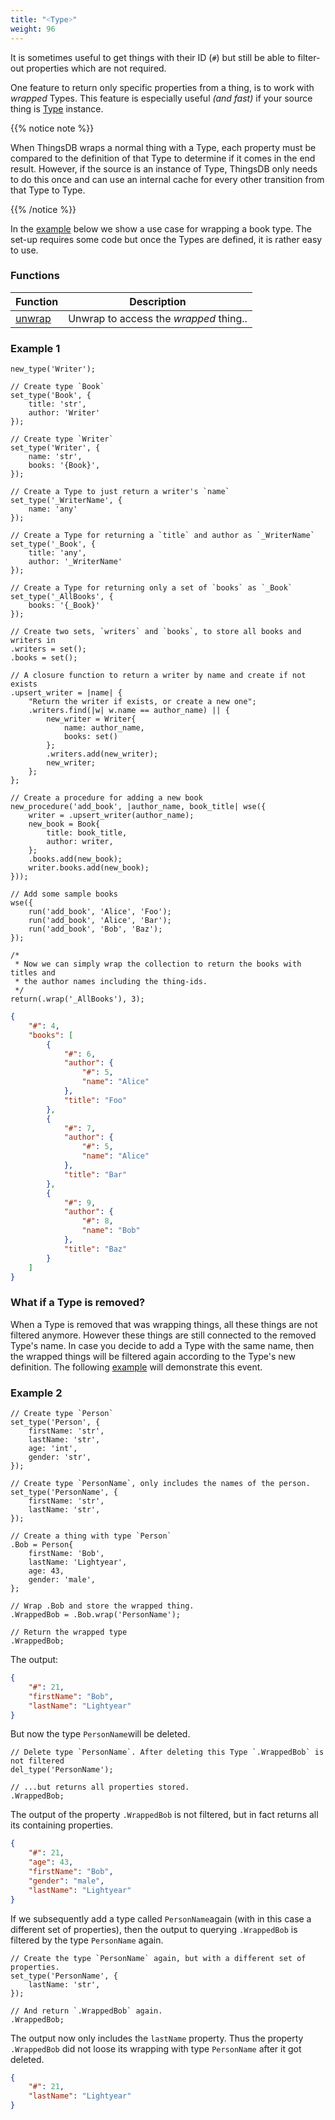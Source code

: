 ```yaml
---
title: "˂Type˃"
weight: 96
---
```



It is sometimes useful to get things with their ID (`#`) but still
be able to filter-out properties which are not required.

One feature to return only specific properties from a thing, is to work with *wrapped* Types.
This feature is especially useful *(and fast)* if your source thing is [Type](../type) instance.

{{% notice note %}}

When ThingsDB wraps a normal thing with a Type, each property must be compared to the definition of that Type to determine if it comes in the end result. However, if the source is an instance of Type, ThingsDB only needs to do this once and can use an internal cache for every other transition from that Type to Type.

{{% /notice %}}

In the [example](#example-1) below we show a use case for wrapping a book type. The set-up requires some code
but once the Types are defined, it is rather easy to use.

### Functions

Function | Description
------ | -----------
[unwrap](./unwrap) | Unwrap to access the *wrapped* thing..

### Example 1

```thingsdb,should_pass
new_type('Writer');

// Create type `Book`
set_type('Book', {
    title: 'str',
    author: 'Writer'
});

// Create type `Writer`
set_type('Writer', {
    name: 'str',
    books: '{Book}',
});

// Create a Type to just return a writer's `name`
set_type('_WriterName', {
    name: 'any'
});

// Create a Type for returning a `title` and author as `_WriterName`
set_type('_Book', {
    title: 'any',
    author: '_WriterName'
});

// Create a Type for returning only a set of `books` as `_Book`
set_type('_AllBooks', {
    books: '{_Book}'
});

// Create two sets, `writers` and `books`, to store all books and writers in
.writers = set();
.books = set();

// A closure function to return a writer by name and create if not exists
.upsert_writer = |name| {
    "Return the writer if exists, or create a new one";
    .writers.find(|w| w.name == author_name) || {
        new_writer = Writer{
            name: author_name,
            books: set()
        };
        .writers.add(new_writer);
        new_writer;
    };
};

// Create a procedure for adding a new book
new_procedure('add_book', |author_name, book_title| wse({
    writer = .upsert_writer(author_name);
    new_book = Book{
        title: book_title,
        author: writer,
    };
    .books.add(new_book);
    writer.books.add(new_book);
}));

// Add some sample books
wse({
    run('add_book', 'Alice', 'Foo');
    run('add_book', 'Alice', 'Bar');
    run('add_book', 'Bob', 'Baz');
});

/*
 * Now we can simply wrap the collection to return the books with titles and
 * the author names including the thing-ids.
 */
return(.wrap('_AllBooks'), 3);
```

```json
{
    "#": 4,
    "books": [
        {
            "#": 6,
            "author": {
                "#": 5,
                "name": "Alice"
            },
            "title": "Foo"
        },
        {
            "#": 7,
            "author": {
                "#": 5,
                "name": "Alice"
            },
            "title": "Bar"
        },
        {
            "#": 9,
            "author": {
                "#": 8,
                "name": "Bob"
            },
            "title": "Baz"
        }
    ]
}
```

### What if a Type is removed?

When a Type is removed that was wrapping things, all these things are not filtered anymore. However these things are still connected to the removed Type's name. In case you decide to add a Type with the same name, then the wrapped things will be filtered again according to the Type's new definition. The following [example](#example-2) will demonstrate this event.

### Example 2

```thingsdb,should_pass
// Create type `Person`
set_type('Person', {
    firstName: 'str',
    lastName: 'str',
    age: 'int',
    gender: 'str',
});

// Create type `PersonName`, only includes the names of the person.
set_type('PersonName', {
    firstName: 'str',
    lastName: 'str',
});

// Create a thing with type `Person`
.Bob = Person{
    firstName: 'Bob',
    lastName: 'Lightyear',
    age: 43,
    gender: 'male',
};

// Wrap .Bob and store the wrapped thing.
.WrappedBob = .Bob.wrap('PersonName');

// Return the wrapped type
.WrappedBob;
```

The output:

```json
{
    "#": 21,
    "firstName": "Bob",
    "lastName": "Lightyear"
}
```

But now the type `PersonName`will be deleted.

```thingsdb,syntax_only
// Delete type `PersonName`. After deleting this Type `.WrappedBob` is not filtered
del_type('PersonName');

// ...but returns all properties stored.
.WrappedBob;
```

The output of the property `.WrappedBob` is not filtered, but in fact returns all its containing properties.

```json
{
    "#": 21,
    "age": 43,
    "firstName": "Bob",
    "gender": "male",
    "lastName": "Lightyear"
}
```

If we subsequently add a type called `PersonName`again (with in this case a different set of properties), then the output to querying `.WrappedBob` is filtered by the type `PersonName` again.

```thingsdb,syntax_only
// Create the type `PersonName` again, but with a different set of properties.
set_type('PersonName', {
    lastName: 'str',
});

// And return `.WrappedBob` again.
.WrappedBob;
```

The output now only includes the `lastName` property. Thus the property `.WrappedBob` did not loose its wrapping with type `PersonName` after it got deleted.

```json
{
    "#": 21,
    "lastName": "Lightyear"
}
```

